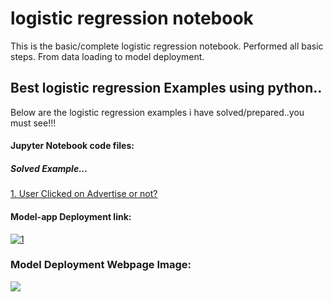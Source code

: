 # logistic regression notebook
 This is the basic/complete logistic regression notebook. Performed all basic steps. From data loading to model deployment.

## Best logistic regression Examples using python..

Below are the logistic regression examples i have solved/prepared..you must see!!!

#### Jupyter Notebook code files:

##### Solved Example...
<a href="https://github.com/ShrikantUppin/2_logistic-regression-notebook/blob/main/clicked%20on%20Ad%20.ipynb/" target="_blank">1. User Clicked on Advertise or not?</a>

#### Model-app Deployment link:


[![1]](https://clicked-on-ad-logistic-regress.herokuapp.com&&target="_blank")

[1]: shri


### Model Deployment Webpage Image:

![](https://github.com/ShrikantUppin/Logistic-Regression-Complete-Notebook/blob/main/streamlit.png?raw=true)


